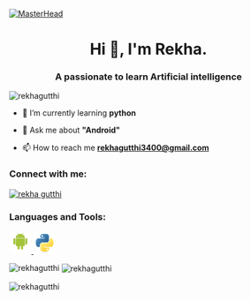 [![MasterHead](https://1.bp.blogspot.com/-7A4WynwLsM...
)](https://rishavchanda.i
)


<h1 align="center">Hi 👋, I'm Rekha.</h1>
<h3 align="center">A passionate to learn Artificial intelligence</h3>

<p align="left"> <img src="https://komarev.com/ghpvc/?username=rekhagutthi&label=Profile%20views&color=0e75b6&style=flat" alt="rekhagutthi" /> </p>

- 🌱 I’m currently learning **python**

- 💬 Ask me about **"Android"**

- 📫 How to reach me **rekhagutthi3400@gmail.com**

<h3 align="left">Connect with me:</h3>
<p align="left">
<a href="https://linkedin.com/in/rekha gutthi" target="blank"><img align="center" src="https://raw.githubusercontent.com/rahuldkjain/github-profile-readme-generator/master/src/images/icons/Social/linked-in-alt.svg" alt="rekha gutthi" height="30" width="40" /></a>
</p>

<h3 align="left">Languages and Tools:</h3>
<p align="left"> <a href="https://developer.android.com" target="_blank" rel="noreferrer"> <img src="https://raw.githubusercontent.com/devicons/devicon/master/icons/android/android-original-wordmark.svg" alt="android" width="40" height="40"/> </a> <a href="https://www.python.org" target="_blank" rel="noreferrer"> <img src="https://raw.githubusercontent.com/devicons/devicon/master/icons/python/python-original.svg" alt="python" width="40" height="40"/> </a> </p>

<p><img align="left" src="https://github-readme-stats.vercel.app/api/top-langs?username=rekhagutthi&show_icons=true&locale=en&layout=compact" alt="rekhagutthi" /></p>

<p>&nbsp;<img align="center" src="https://github-readme-stats.vercel.app/api?username=rekhagutthi&show_icons=true&locale=en" alt="rekhagutthi" /></p>

<p><img align="center" src="https://github-readme-streak-stats.herokuapp.com/?user=rekhagutthi&" alt="rekhagutthi" /></p>

